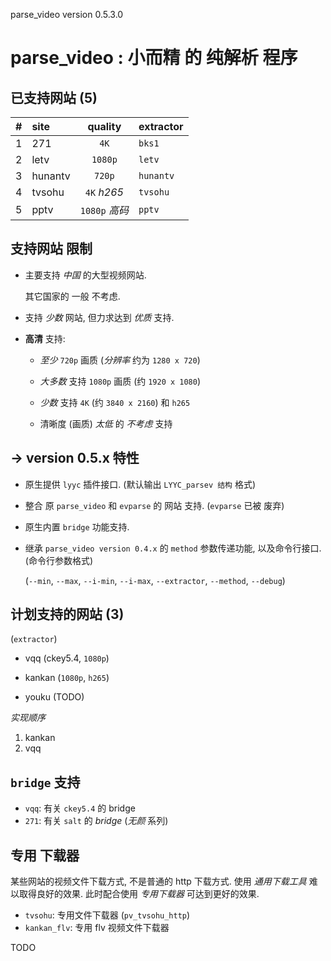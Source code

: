 <!-- parsev.md, parse_video/doc/, <https://github.com/sceext2/parse_video>
   - language: Chinese (zh_cn) 
  -->

parse_video version 0.5.3.0

# parse_video : 小而精 的 纯解析 程序


## 已支持网站 (5)

|   # | site | quality | extractor |
| --: | :--- | :-----: | :-------- |
|  1 | 271     | `4K`          | `bks1`    |
|  2 | letv    | `1080p`       | `letv`    |
|  3 | hunantv | `720p`        | `hunantv` |
|  4 | tvsohu  | `4K` *h265*   | `tvsohu`  |
|  5 | pptv    | `1080p` *高码* | `pptv`    |


## 支持网站 限制

+ 主要支持 *中国* 的大型视频网站. 
  
  其它国家的 一般 不考虑. 

+ 支持 *少数* 网站, 但力求达到 *优质* 支持. 

+ **高清** 支持: 
  
  + *至少* `720p` 画质 (*分辨率* 约为 `1280 x 720`)
  
  + *大多数* 支持 `1080p` 画质 (约 `1920 x 1080`)
  
  + *少数* 支持 `4K` (约 `3840 x 2160`) 和 `h265` 
  
  + 清晰度 (画质) *太低* 的 *不考虑* 支持


## -> version 0.5.x 特性

+ 原生提供 `lyyc` 插件接口. (默认输出 `LYYC_parsev 结构` 格式)

+ 整合 原 `parse_video` 和 `evparse` 的 网站 支持. (`evparse` 已被 废弃)

+ 原生内置 `bridge` 功能支持. 

+ 继承 `parse_video version 0.4.x` 的 `method` 参数传递功能, 
  以及命令行接口. (命令行参数格式)
  
  (`--min`, `--max`, `--i-min`, `--i-max`, `--extractor`, `--method`, `--debug`)


## 计划支持的网站 (3)
(`extractor`)

+ vqq (ckey5.4, `1080p`)
+ kankan (`1080p`, `h265`)

+ youku (TODO)

*实现顺序*

1. kankan
2. vqq


## `bridge` 支持

+ `vqq`: 有关 `ckey5.4` 的 bridge
+ `271`: 有关 `salt` 的 *bridge* (*无颜* 系列)


## 专用 下载器

某些网站的视频文件下载方式, 不是普通的 http 下载方式. 
使用 *通用下载工具* 难以取得良好的效果. 
此时配合使用 *专用下载器* 可达到更好的效果. 

+ `tvsohu`: 专用文件下载器 (`pv_tvsohu_http`)
+ `kankan_flv`: 专用 flv 视频文件下载器

TODO


<!-- end parsev.md -->


